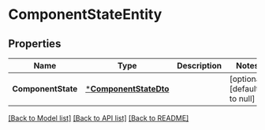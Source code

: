 # ComponentStateEntity

## Properties
Name | Type | Description | Notes
------------ | ------------- | ------------- | -------------
**ComponentState** | [***ComponentStateDto**](ComponentStateDTO.md) |  | [optional] [default to null]

[[Back to Model list]](../README.md#documentation-for-models) [[Back to API list]](../README.md#documentation-for-api-endpoints) [[Back to README]](../README.md)

